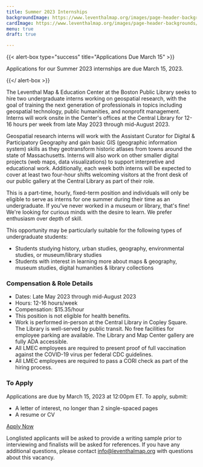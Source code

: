 ```yaml
---
title: Summer 2023 Internships
backgroundImage: https://www.leventhalmap.org/images/page-header-backgrounds/gallery.jpg
cardImage: https://www.leventhalmap.org/images/page-header-backgrounds/gallery.jpg
menu: true
draft: true

---
```

{{< alert-box type="success" title="Applications Due March 15" >}}

Applications for our Summer 2023 internships are due March 15, 2023.

{{</ alert-box >}}

The Leventhal Map & Education Center at the Boston Public Library seeks to hire two undergraduate interns working on geospatial research, with the goal of training the next generation of professionals in topics including geospatial technology, public humanities, and nonprofit management. Interns will work onsite in the Center's offices at the Central Library for 12-16 hours per week from late May 2023 through mid-August 2023. 

Geospatial research interns will work with the Assistant Curator for Digital & Participatory Geography and gain basic GIS (geographic information system) skills as they geotransform historic atlases from towns around the state of Massachusetts. Interns will also work on other smaller digital projects (web maps, data visualizations) to support interpretive and educational work. Additionally, each week both interns will be expected to cover at least two four-hour shifts welcoming visitors at the front desk of our public gallery at the Central Library as part of their role.

This is a part-time, hourly, fixed-term position and individuals will only be eligible to serve as interns for one summer during their time as an undergraduate. If you've never worked in a museum or library, that's fine! We're looking for curious minds with the desire to learn. We prefer enthusiasm over depth of skill.

This opportunity may be particularly suitable for the following types of undergraduate students:

* Students studying history, urban studies, geography, environmental studies, or museum/library studies
* Students with interest in learning more about maps & geography, museum studies, digital humanities & library collections

### **Compensation & Role Details**

* Dates: Late May 2023 through mid-August 2023
* Hours: 12-16 hours/week
* Compensation: $15.35/hour
* This position is not eligible for health benefits.
* Work is performed in-person at the Central Library in Copley Square. The Library is well-served by public transit. No free facilities for employee parking are available. The Library and Map Center gallery are fully ADA accessible.
* All LMEC employees are required to present proof of full vaccination against the COVID-19 virus per federal CDC guidelines.
* All LMEC employees are required to pass a CORI check as part of the hiring process.

### **To Apply**

Applications are due by March 15, 2023 at 12:00pm ET. To apply, submit:

* A letter of interest, no longer than 2 single-spaced pages
* A resume or CV

<a class="btn btn-lg btn-primary-outline" href="https://airtable.com/shrmLUcXqG6UVJHMc" target=_blank>Apply Now</a>

Longlisted applicants will be asked to provide a writing sample prior to interviewing and finalists will be asked for references. If you have any additional questions, please contact [info@leventhalmap.org](mailto:info@leventhalmap.org) with questions about this vacancy.